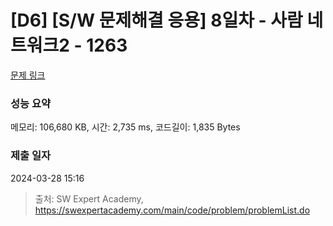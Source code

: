 # [D6] [S/W 문제해결 응용] 8일차 - 사람 네트워크2 - 1263 

[문제 링크](https://swexpertacademy.com/main/code/problem/problemDetail.do?contestProbId=AV18P2B6Iu8CFAZN) 

### 성능 요약

메모리: 106,680 KB, 시간: 2,735 ms, 코드길이: 1,835 Bytes

### 제출 일자

2024-03-28 15:16



> 출처: SW Expert Academy, https://swexpertacademy.com/main/code/problem/problemList.do